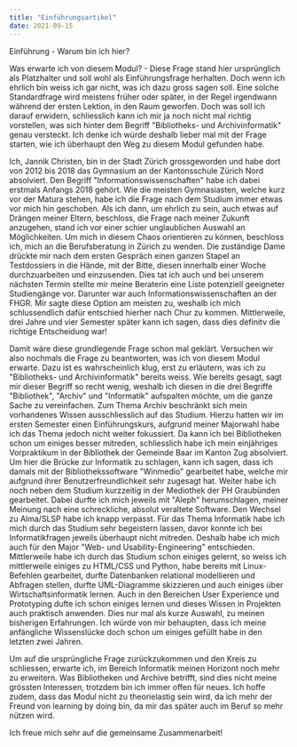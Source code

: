 ```yaml
---
title: "Einführungsartikel"
date: 2021-09-15
---
```


Einführung - Warum bin ich hier?

Was erwarte ich von diesem Modul? - Diese Frage stand hier ursprünglich als Platzhalter und soll wohl als Einführungsfrage herhalten. Doch wenn ich ehrlich bin weiss ich gar nicht, was ich dazu gross sagen soll. Eine solche Standardfrage wird meistens früher oder später, in der Regel irgendwann während der ersten Lektion, in den Raum geworfen. Doch was soll ich darauf erwidern, schliesslich kann ich mir ja noch nicht mal richtig vorstellen, was sich hinter dem Begriff "Bibliotheks- und Archivinformatik" genau versteckt. Ich denke ich würde deshalb lieber mal mit der Frage starten, wie ich überhaupt den Weg zu diesem Modul gefunden habe. 

Ich, Jannik Christen, bin in der Stadt Zürich grossgeworden und habe dort von 2012 bis 2018 das Gymnasium an der Kantonsschule Zürich Nord absolviert. Den Begriff "Informationswissenschaften" habe ich dabei erstmals Anfangs 2018 gehört. Wie die meisten Gymnasiasten, welche kurz vor der Matura stehen, habe ich die Frage nach dem Studium immer etwas vor mich hin geschoben. Als ich dann, um ehrlich zu sein, auch etwas auf Drängen meiner Eltern, beschloss, die Frage nach meiner Zukunft anzugehen, stand ich vor einer schier unglaublichen Auswahl an Möglichkeiten. Um mich in diesem Chaos orientieren zu können, beschloss ich, mich an die Berufsberatung in Zürich zu wenden. Die zuständige Dame drückte mir nach dem ersten Gespräch einen ganzen Stapel an Testdossiers in die Hände, mit der Bitte, diesen innerhalb einer Woche durchzuarbeiten und einzusenden. Dies tat ich auch und bei unserem nächsten Termin stellte mir meine Beraterin eine Liste potenziell geeigneter Studiengänge vor. Darunter war auch Informationswissenschaften an der FHGR. Mir sagte diese Option am meisten zu, weshalb ich mich schlussendlich dafür entschied hierher nach Chur zu kommen. Mittlerweile, drei Jahre und vier Semester später kann ich sagen, dass dies definitv die richtige Entscheidung war!

Damit wäre diese grundlegende Frage schon mal geklärt. Versuchen wir also nochmals die Frage zu beantworten, was ich von diesem Modul erwarte. Dazu ist es wahrscheinlich klug, erst zu erläutern, was ich zu "Bibliotheks- und Archivinformatik" bereits weiss. Wie bereits gesagt, sagt mir dieser Begriff so recht wenig, weshalb ich diesen in die drei Begriffe "Bibliothek", "Archiv" und "Informatik" aufspalten möchte, um die ganze Sache zu vereinfachen. Zum Thema Archiv beschränkt sich mein vorhandenes Wissen ausschliesslich auf das Studium. Hierzu hatten wir im ersten Semester einen Einführungskurs, aufgrund meiner Majorwahl habe ich das Thema jedoch nicht weiter fokussiert. Da kann ich bei Bibliotheken schon um einiges besser mitreden, schliesslich habe ich mein einjähriges Vorpraktikum in der Bibliothek der Gemeinde Baar im Kanton Zug absolviert. Um hier die Brücke zur Informatik zu schlagen, kann ich sagen, dass ich damals mit der Bibliothekssoftware "Winmedio" gearbeitet habe, welche mir aufgrund ihrer Benutzerfreundlichkeit sehr zugesagt hat. Weiter habe ich noch neben dem Studium kurzzeitig in der Mediothek der PH Graubünden gearbeitet. Dabei durfte ich mich jeweils mit "Aleph" herumschlagen, meiner Meinung nach eine schreckliche, absolut veraltete Software. Den Wechsel zu Alma/SLSP habe ich knapp verpasst. Für das Thema Informatik habe ich mich durch das Studium sehr begeistern lassen, davor konnte ich bei Informatikfragen jeweils überhaupt nicht mitreden. Deshalb habe ich mich auch für den Major "Web- und Usability-Engineering" entschieden. Mittlerweile habe ich durch das Studium schon einiges gelernt, so weiss ich mittlerweile einiges zu HTML/CSS und Python, habe bereits mit Linux-Befehlen gearbeitet, durfte Datenbanken relational modellieren und Abfragen stellen, durfte UML-Diagramme skizzieren und auch einiges über Wirtschaftsinformatik lernen. Auch in den Bereichen User Experience und Prototyping dufte ich schon einiges lernen und dieses Wissen in Projekten auch praktisch anwenden. Dies nur mal als kurze Auswahl, zu meinen bisherigen Erfahrungen. Ich würde von mir behaupten, dass ich meine anfängliche Wissenslücke doch schon um einiges gefüllt habe in den letzten zwei Jahren. 

Um auf die ursprüngliche Frage zurückzukommen und den Kreis zu schliessen, erwarte ich, im Bereich Informatik meinen Horizont noch mehr zu erweitern. Was Bibliotheken und Archive betrifft, sind dies nicht meine grössten Interessen, trotzdem bin ich immer offen für neues. Ich hoffe zudem, dass das Modul nicht zu theorielastig sein wird, da ich mehr der Freund von learning by doing bin, da mir das später auch im Beruf so mehr nützen wird. 

Ich freue mich sehr auf die gemeinsame Zusammenarbeit!


